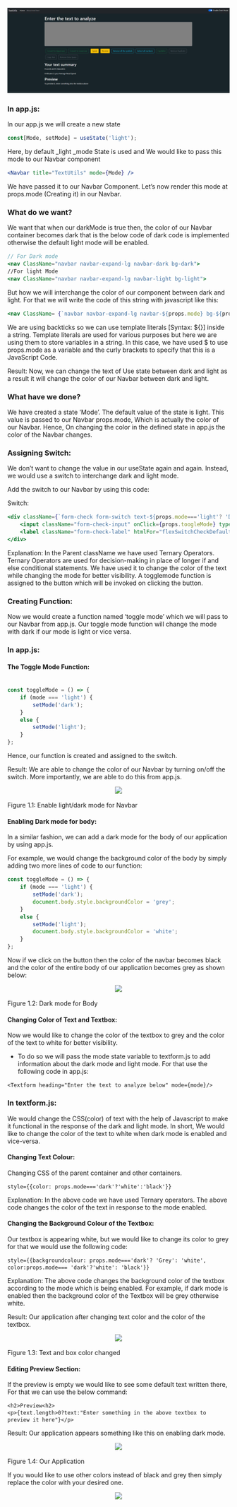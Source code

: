 ![screenshot](screenshot.png)

### **In app.js:**

In our app.js we will create a new state


```jsx
const[Mode, setMode] = useState('light');
```


Here, by default _light _mode State is used and We would like to pass this mode to our Navbar component


```jsx
<Navbar title="TextUtils" mode={Mode} />
```


We have passed it to our Navbar Component. Let’s now render this mode at props.mode (Creating it) in our Navbar.


### **What do we want?**

We want that when our darkMode is true then, the color of our Navbar container becomes dark that is the below code of dark code is implemented otherwise the default light mode will be enabled.


```jsx
// For Dark mode
<nav ClassName="navbar navbar-expand-lg navbar-dark bg-dark">
//For light Mode
<nav ClassName="navbar navbar-expand-lg navbar-light bg-light">
```


But how we will interchange the color of our component between dark and light. For that we will write the code of this string with javascript like this:


```jsx
<nav ClassName= {`navbar navbar-expand-lg navbar-${props.mode} bg-${props.mode}`}>
```


We are using backticks so we can use template literals [Syntax: ${}] inside a string. Template literals are used for various purposes but here we are using them to store variables in a string. In this case, we have used $ to use props.mode as a variable and the curly brackets to specify that this is a JavaScript Code.



Result: Now, we can change the text of Use state between dark and light as a result it will change the color of our Navbar between dark and light.


### **What have we done?**

We have created a state ‘Mode’. The default value of the state is light. This value is passed to our Navbar props.mode, Which is actually the color of our Navbar. Hence, On changing the color in the defined state in app.js the color of the Navbar changes.


### **Assigning Switch:**

We don’t want to change the value in our useState again and again. Instead, we would use a switch to interchange dark and light mode.

Add the switch to our Navbar by using this code:

Switch:


```jsx
<div className={`form-check form-switch text-${props.mode==='light'? 'Dark' : 'light'}`}>
    <input className="form-check-input" onClick={props.toogleMode} type="checkbox" id="flexSwitchCheckDefault" />
    <label className="form-check-label" htmlFor="flexSwitchCheckDefault">Enable DarkMode </label>
</div>
```


Explanation: In the Parent className we have used Ternary Operators. Ternary Operators are used for decision-making in place of longer if and else conditional statements. We have used it to change the color of the text while changing the mode for better visibility. A togglemode function is assigned to the button which will be invoked on clicking the button.


### **Creating Function:**

Now we would create a function named ‘toggle mode’ which we will pass to our Navbar from app.js. Our toggle mode function will change the mode with dark if our mode is light or vice versa.


### **In app.js:**


#### **The Toggle Mode Function:**


```jsx

const toggleMode = () => {
    if (mode === 'light') {
        setMode('dark');
    }
    else {
        setMode('light');
    }
};
```


Hence, our function is created and assigned to the switch.

Result: We are able to change the color of our Navbar by turning on/off the switch. More importantly, we are able to do this from app.js.
<p align="center">
        <img src="https://github.com/Subham-Maity/react-js-bootcamp/blob/master/10.Improving%20Dark%20Mode%20&%20Refactoring%20App%20Component(TextUtil%20Project)/image(ignore)/main.png?raw=true "/>
        </p>

Figure 1.1: Enable light/dark mode for Navbar


#### **Enabling Dark mode for body:**

In a similar fashion, we can add a dark mode for the body of our application by using app.js.

For example, we would change the background color of the body by simply adding two more lines of code to our function:


```jsx
const toggleMode = () => {
    if (mode === 'light') {
        setMode('dark');
        document.body.style.backgroundColor = 'grey';
    }
    else {
        setMode('light');
        document.body.style.backgroundColor = 'white';
    }
};
```


Now if we click on the button then the color of the navbar becomes black and the color of the entire body of our application becomes grey as shown below:

<p align="center">
        <img src="https://github.com/Subham-Maity/react-js-bootcamp/blob/master/10.Improving%20Dark%20Mode%20&%20Refactoring%20App%20Component(TextUtil%20Project)/image(ignore)/main2.png?raw=true "/>
        </p>

Figure 1.2: Dark mode for Body


#### **Changing Color of Text and Textbox:**

Now we would like to change the color of the textbox to grey and the color of the text to white for better visibility.



* To do so we will pass the mode state variable to textform.js to add information about the dark mode and light mode. For that use the following code in app.js:


```
<Textform heading="Enter the text to analyze below" mode={mode}/>
```



### **In textform.js:**

We would change the CSS(color) of text with the help of Javascript to make it functional in the response of the dark and light mode. In short, We would like to change the color of the text to white when dark mode is enabled and vice-versa.


#### **Changing Text Colour:**

Changing CSS of the parent container and other containers.


```
style={{color: props.mode==='dark'?'white':'black'}}
```


Explanation: In the above code we have used Ternary operators. The above code changes the color of the text in response to the mode enabled.


#### **Changing the Background Colour of the Textbox:**

Our textbox is appearing white, but we would like to change its color to grey for that we would use the following code:


```
style={{backgroundcolour: props.mode==='dark'? 'Grey': 'white', color:props.mode=== 'dark'?'white': 'black'}}
```


Explanation: The above code changes the background color of the textbox according to the mode which is being enabled. For example, if dark mode is enabled then the background color of the Textbox will be grey otherwise white.

Result: Our application after changing text color and the color of the textbox.

<p align="center">
        <img src="https://github.com/Subham-Maity/react-js-bootcamp/blob/master/10.Improving%20Dark%20Mode%20&%20Refactoring%20App%20Component(TextUtil%20Project)/image(ignore)/main3.png?raw=true "/>
        </p>
Figure 1.3: Text and box color changed


#### **Editing Preview Section:**

If the preview is empty we would like to see some default text written there, For that we can use the below command:


```
<h2>Preview<h2>
<p>{text.length>0?text:"Enter something in the above textbox to preview it here"}</p>
```


Result: Our application appears something like this on enabling dark mode.

<p align="center">
        <img src="https://github.com/Subham-Maity/react-js-bootcamp/blob/master/10.Improving%20Dark%20Mode%20&%20Refactoring%20App%20Component(TextUtil%20Project)/image(ignore)/main4.png?raw=true "/>
        </p>

Figure 1.4: Our Application

If you would like to use other colors instead of black and grey then simply replace the color with your desired one.

<p align="center">
        <img src="https://github.com/Subham-Maity/react-js-bootcamp/blob/master/10.Improving%20Dark%20Mode%20&%20Refactoring%20App%20Component(TextUtil%20Project)/image(ignore)/main5.png?raw=true "/>
        </p>



